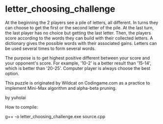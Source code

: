 # letter_choosing_challenge

At the beginning the 2 players see a pile of letters, all different. In turns they can choose to get the first or the second letter of the pile. At the last turn, the last player has no choice but getting the last letter.
Then, the players score according to the words they can build with their collected letters. A dictionary gives the possible words with their associated gains. Letters can be used several times to form several words.


The purpose is to get highest positive different between your score and your opponent's score. For example, '10-2' is a better result than '15-14', which is better than '20-25'. Computer player is always choose the best option.


This puzzle is originated by Wildcat on Codingame.com as a practice to implement Mini-Max algorithm and alpha-beta pruning.


by yuholai


How to compile:

g++ -o letter_choosing_challenge.exe source.cpp
